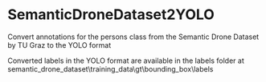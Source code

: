 # SemanticDroneDataset2YOLO
Convert annotations for the persons class from the Semantic Drone Dataset by TU Graz to the YOLO format

Converted labels in the YOLO format are available in the labels folder at semantic_drone_dataset\training_data\gt\bounding_box\labels